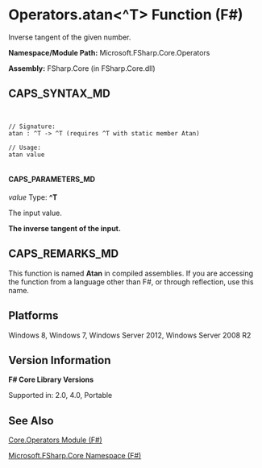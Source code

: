 # Operators.atan<^T> Function (F#)

Inverse tangent of the given number.

**Namespace/Module Path:** Microsoft.FSharp.Core.Operators

**Assembly:** FSharp.Core (in FSharp.Core.dll)


## CAPS_SYNTAX_MD



```


// Signature:
atan : ^T -> ^T (requires ^T with static member Atan)

// Usage:
atan value


```



#### CAPS_PARAMETERS_MD
*value*
Type: **^T**


The input value.



**The inverse tangent of the input.**
## CAPS_REMARKS_MD
This function is named **Atan** in compiled assemblies. If you are accessing the function from a language other than F#, or through reflection, use this name.


## Platforms
Windows 8, Windows 7, Windows Server 2012, Windows Server 2008 R2


## Version Information
**F# Core Library Versions**

Supported in: 2.0, 4.0, Portable




## See Also
[Core.Operators Module &#40;F&#35;&#41;](Core.Operators+Module+%28F%23%29.md)

[Microsoft.FSharp.Core Namespace &#40;F&#35;&#41;](Microsoft.FSharp.Core+Namespace+%28F%23%29.md)

